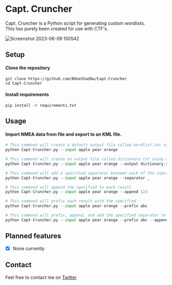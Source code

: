 # Capt. Cruncher
Capt. Cruncher is a Python script for generating custom wordlists. \
This has purely been created for use with CTF's.

![Screenshot 2023-06-09 150542](https://github.com/B0neShAd0w/Capt-Cruncher/assets/117080369/976e8506-02f0-41d7-abda-6993b6cdc04e)

## Setup

#### Clone the repository
```shell
git clone https://github.com/B0neShad0w/Capt-Cruncher
cd Capt-Cruncher
```

#### Install requirements
```shell
pip install -r requirements.txt
```

## Usage

#### Import NMEA data from file and export to an KML file.

```python
# This command will create a default output file called wordlist.txt using all permutations of the input words
python Capt-Cruncher.py --input apple pear orange

# This command will create an output file called dictionary.txt using all permutations of the input words
python Capt-Cruncher.py --input apple pear orange --output dictionary.txt

# This command will add a specified separator between each of the input words
python Capt-Cruncher.py --input apple pear orange --separator _

# This command will append the specified to each result
python Capt-Cruncher.py --input apple pear orange --append 123

# This command will prefix each result with the specified
python Capt-Cruncher.py --input apple pear orange --prefix abc

# This command will prefix, append, and add the specified separator to each result and output to a file called my_wordlist.txt
python Capt-Cruncher.py --input apple pear orange --prefix abc --append 123! --separator - --output my_wordlist.txt
```

## Planned features

- [X] None currently

## Contact
Feel free to contact me on <a href="https://twitter.com/B0neShad0w">Twitter</a>
